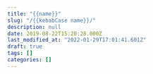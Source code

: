 ```yaml
---
title: "{{name}}"
slug: "/{{kebabCase name}}/"
description: null
date: 2019-08-22T15:20:28.000Z
last_modified_at: "2022-01-29T17:01:41.601Z"
draft: true
tags: []
categories: []
---
```

